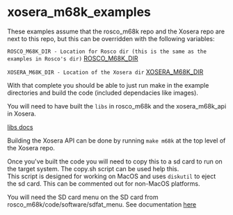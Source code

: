 # xosera_m68k_examples

These examples assume that the rosco_m68k repo and the Xosera repo are next to this repo, but this can be overridden with the following variables:

`ROSCO_M68K_DIR - Location for Rosco dir (this is the same as the examples in Rosco's dir)`
[ROSCO_M68K_DIR](https://github.com/rosco-m68k/rosco_m68k)

`XOSERA_M68K_DIR - Location of the Xosera dir`
[XOSERA_M68K_DIR](https://github.com/XarkLabs/Xosera)

With that complete you should be able to just run make in the example directories and build the code (included dependacies like images).  

You will need to have built the `libs` in rosco_m68k and the xosera_m68k_api in Xosera. 

[libs docs](https://github.com/rosco-m68k/rosco_m68k/tree/develop/code/software)

Building the Xosera API can be done by running `make m68k` at the top level of the Xosera repo.

Once you've built the code you will need to copy this to a sd card to run on the target system.  The copy.sh script can be used help this.  
This script is designed for working on MacOS and uses `diskutil` to eject the sd card.  This can be commented out for non-MacOS platforms.  

You will need the SD card menu on the SD card from rosco_m68k/code/software/sdfat_menu.  See documentation [here](https://github.com/rosco-m68k/rosco_m68k/blob/develop/SDCardGuide.md)

